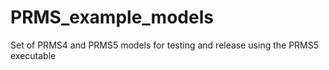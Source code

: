 # PRMS_example_models
Set of PRMS4 and PRMS5 models for testing and release using the PRMS5 executable
